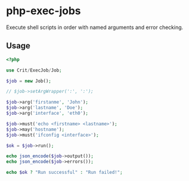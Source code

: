 # php-exec-jobs
Execute shell scripts in order with named arguments and error checking.

## Usage

```php
<?php

use Crit/ExecJob/Job;

$job = new Job();

// $job->setArgWrapper(':', ':');

$job->arg('firstanme', 'John');
$job->arg('lastname', 'Doe');
$job->arg('interface', 'eth0');

$job->must('echo <firstname> <lastname>');
$job->may('hostname');
$job->must('ifconfig <interface>');

$ok = $job->run();

echo json_encode($job->output());
echo json_encode($job->errors());

echo $ok ? "Run successful" : "Run failed!";
```
